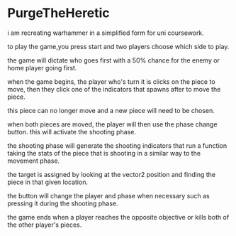 # PurgeTheHeretic
i am recreating warhammer in a simplified form for uni coursework.

to play the game,you press start and two players choose which side to play.

the game will dictate who goes first with a 50% chance for the enemy or home player going first.

when the game begins, the player who's turn it is clicks on the piece to move, then they click one of the indicators that spawns after to move the piece.

this piece can no longer move and a new piece will need to be chosen.

when both pieces are moved, the player will then use the phase change button. this will activate the shooting phase.

the shooting phase will generate the shooting indicators that run a function taking the stats of the piece that is shooting in a similar way to the movement phase.

the target is assigned by looking at the vector2 position and finding the piece in that given location.

the button will change the player and phase when necessary such as pressing it during the shooting phase.

the game ends when a player reaches the opposite objective or kills both of the other player's pieces.
